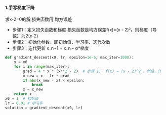 #### 1.手写梯度下降 

求x-2=0的解,损失函数用 均方误差

- 步骤1：定义损失函数和梯度       损失函数是均方误差f(x)=(x - 2)²，则梯度（导数）为2(x-2)
- 步骤2：初始化参数，即初始值、学习率、迭代次数
- 步骤3：迭代更新   x_n+1 = x_n - α*梯度

```python
def gradient_descent(x0, lr, epsilon=1e-6, max_iter=1000):
    x = x0
    for i in range(max_iter):
        grad = 4 * x * (x**2 - 2)  # 步骤 1:  f(x) = (x - 2)^2 。然后，计算函数的梯度（导数）：步骤 2: 初始化参
        x_new = x - lr * grad
        if abs(x_new - x) < epsilon:
            break
        x = x_new
    return x
x0 = 1  # 初始值
lr = 0.01 # 学习率
solution = gradient_descent(x0, lr)
```